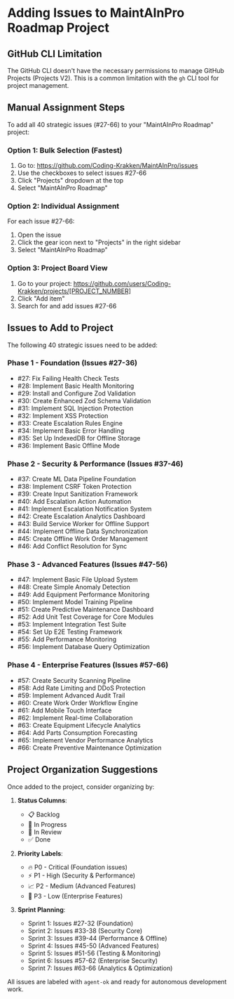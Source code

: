 # Adding Issues to MaintAInPro Roadmap Project

## GitHub CLI Limitation

The GitHub CLI doesn't have the necessary permissions to manage GitHub Projects
(Projects V2). This is a common limitation with the `gh` CLI tool for project
management.

## Manual Assignment Steps

To add all 40 strategic issues (#27-66) to your "MaintAInPro Roadmap" project:

### Option 1: Bulk Selection (Fastest)

1. Go to: https://github.com/Coding-Krakken/MaintAInPro/issues
2. Use the checkboxes to select issues #27-66
3. Click "Projects" dropdown at the top
4. Select "MaintAInPro Roadmap"

### Option 2: Individual Assignment

For each issue #27-66:

1. Open the issue
2. Click the gear icon next to "Projects" in the right sidebar
3. Select "MaintAInPro Roadmap"

### Option 3: Project Board View

1. Go to your project:
   https://github.com/users/Coding-Krakken/projects/[PROJECT_NUMBER]
2. Click "Add item"
3. Search for and add issues #27-66

## Issues to Add to Project

The following 40 strategic issues need to be added:

### Phase 1 - Foundation (Issues #27-36)

- #27: Fix Failing Health Check Tests
- #28: Implement Basic Health Monitoring
- #29: Install and Configure Zod Validation
- #30: Create Enhanced Zod Schema Validation
- #31: Implement SQL Injection Protection
- #32: Implement XSS Protection
- #33: Create Escalation Rules Engine
- #34: Implement Basic Error Handling
- #35: Set Up IndexedDB for Offline Storage
- #36: Implement Basic Offline Mode

### Phase 2 - Security & Performance (Issues #37-46)

- #37: Create ML Data Pipeline Foundation
- #38: Implement CSRF Token Protection
- #39: Create Input Sanitization Framework
- #40: Add Escalation Action Automation
- #41: Implement Escalation Notification System
- #42: Create Escalation Analytics Dashboard
- #43: Build Service Worker for Offline Support
- #44: Implement Offline Data Synchronization
- #45: Create Offline Work Order Management
- #46: Add Conflict Resolution for Sync

### Phase 3 - Advanced Features (Issues #47-56)

- #47: Implement Basic File Upload System
- #48: Create Simple Anomaly Detection
- #49: Add Equipment Performance Monitoring
- #50: Implement Model Training Pipeline
- #51: Create Predictive Maintenance Dashboard
- #52: Add Unit Test Coverage for Core Modules
- #53: Implement Integration Test Suite
- #54: Set Up E2E Testing Framework
- #55: Add Performance Monitoring
- #56: Implement Database Query Optimization

### Phase 4 - Enterprise Features (Issues #57-66)

- #57: Create Security Scanning Pipeline
- #58: Add Rate Limiting and DDoS Protection
- #59: Implement Advanced Audit Trail
- #60: Create Work Order Workflow Engine
- #61: Add Mobile Touch Interface
- #62: Implement Real-time Collaboration
- #63: Create Equipment Lifecycle Analytics
- #64: Add Parts Consumption Forecasting
- #65: Implement Vendor Performance Analytics
- #66: Create Preventive Maintenance Optimization

## Project Organization Suggestions

Once added to the project, consider organizing by:

1. **Status Columns**:
   - 📋 Backlog
   - 🚧 In Progress
   - 👀 In Review
   - ✅ Done

2. **Priority Labels**:
   - 🔥 P0 - Critical (Foundation issues)
   - ⚡ P1 - High (Security & Performance)
   - 📈 P2 - Medium (Advanced Features)
   - 🎯 P3 - Low (Enterprise Features)

3. **Sprint Planning**:
   - Sprint 1: Issues #27-32 (Foundation)
   - Sprint 2: Issues #33-38 (Security Core)
   - Sprint 3: Issues #39-44 (Performance & Offline)
   - Sprint 4: Issues #45-50 (Advanced Features)
   - Sprint 5: Issues #51-56 (Testing & Monitoring)
   - Sprint 6: Issues #57-62 (Enterprise Security)
   - Sprint 7: Issues #63-66 (Analytics & Optimization)

All issues are labeled with `agent-ok` and ready for autonomous development
work.
